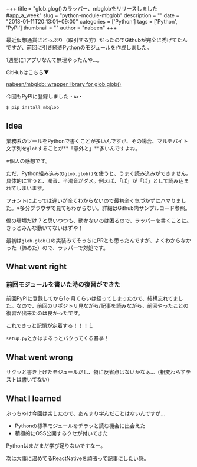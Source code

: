 +++
title = "glob.glog()のラッパー、mbglobをリリースしました #app_a_week"
slug = "python-module-mbglob"
description = ""
date = "2018-01-11T20:13:01+09:00"
categories = ['Python']
tags = ['Python', 'PyPI']
thumbnail = ""
author = "nabeen"
+++

最近仮想通貨にどっぷり（取引する方）だったのでGithubが完全に禿げてたんですが、前回に引き続きPythonのモジュールを作成しました。

1週間に1アプリなんて無理やったんや...。

GitHubはこちら▼

[nabeen/mbglob: wrapper library for glob\.glob\(\)](https://github.com/nabeen/mbglob)

今回もPyPIに登録しました・ω・

```bash
$ pip install mbglob
```

## Idea

業務系のツールをPythonで書くことが多いんですが、その場合、マルチバイト文字列を`glob`することが**「意外と」**多いんですよね。

※個人の感想です。

ただ、Python組み込みの`glob.glob()`を使うと、うまく読み込みができません。具体的に言うと、濁音、半濁音がダメ。例えば、「ぱ」が「ぱ」として読み込まれてしまいます。

フォントによっては違いが全くわからないので最初全く気づかずにハマりました。※多分ブラウザで見てもわからない。詳細はGithub内サンプルコード参照。

僕の環境だけ？と思いつつも、動かないのは困るので、ラッパーを書くことに。きっとみんな動いてないはずや！

最初は`glob.glob()`の実装みてそっちにPRとも思ったんですが、よくわからなかった（諦めた）ので、ラッパーで対処です。

## What went right

### 前回モジュールを書いた時の復習ができた

前回PyPIに登録してから1ヶ月くらいは経ってしまったので、結構忘れてました。なので、前回のリポジトリ見ながら/記事を読みながら、前回やったことの復習が出来たのは良かったです。

これできっと記憶が定着する！！！１

`setup.py`とかはまるっとパクってくる暴挙！

## What went wrong

サクッと書き上げたモジュールだし、特に反省点はないかなぁ...（相変わらずテストは書いてない）

## What I learned

ぶっちゃけ今回は楽したので、あんまり学んだことはないんですが...

- Pythonの標準モジュールをチラッと読む機会に出会えた
- 積極的にOSS公開するクセが付いてきた

Pythonはまだまだ学び足りないですなー。

次は大事に温めてるReactNativeを頑張って記事にしたい感。
